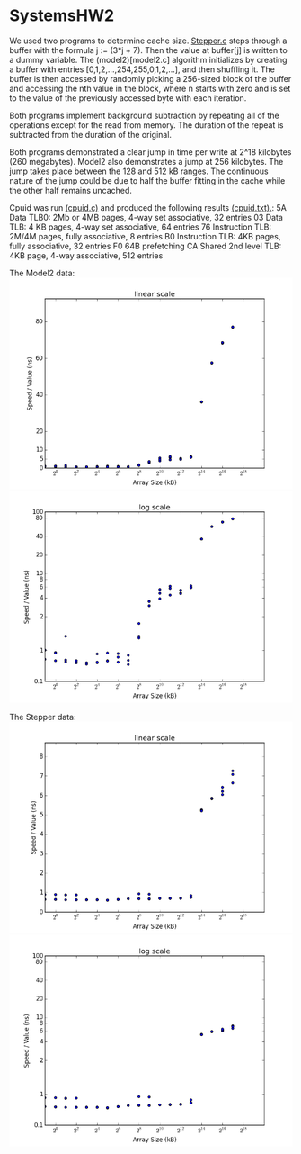 # SystemsHW2

We used two programs to determine cache size. [Stepper.c](\Stepper.c) steps through a buffer with the formula j := (3*j + 7). Then the value at buffer[j] is written to a dummy variable. The (model2)[model2.c] algorithm initializes by creating a buffer with entries [0,1,2,...,254,255,0,1,2,...], and then shuffling it. The buffer is then accessed by randomly picking a 256-sized block of the buffer and accessing the nth value in the block, where n starts with zero and is set to the value of the previously accessed byte with each iteration. 

Both programs implement background subtraction by repeating all of the operations except for the read from memory. The duration of the repeat is subtracted from the duration of the original. 

Both programs demonstrated a clear jump in time per write at 2^18 kilobytes (260 megabytes). Model2 also demonstrates a jump at 256 kilobytes. The jump takes place between the 128 and 512 kB ranges. The continuous nature of the jump could be due to half the buffer fitting in the cache while the other half remains uncached.

Cpuid was run [(cpuid.c)](\cpuid.c) and produced the following results [(cpuid.txt).](\cpuid.txt):
5A	Data TLB0: 2Mb or 4MB pages, 4-way set associative, 32 entries
03	Data TLB: 4 KB pages, 4-way set associative, 64 entries
76	Instruction TLB: 2M/4M pages, fully associative, 8 entries
B0	Instruction TLB: 4KB pages, fully associative, 32 entries
F0	64B prefetching
CA	Shared 2nd level TLB: 4KB page, 4-way associative, 512 entries


The Model2 data:
![](/graphs/model2_linear.png?raw=true "Optional Title")
![](/graphs/model2_log.png?raw=true "Optional Title")

The Stepper data:
![](/graphs/adjusted_linear.png?raw=true "Optional Title")
![](/graphs/adjusted_log.png?raw=true "Optional Title")


